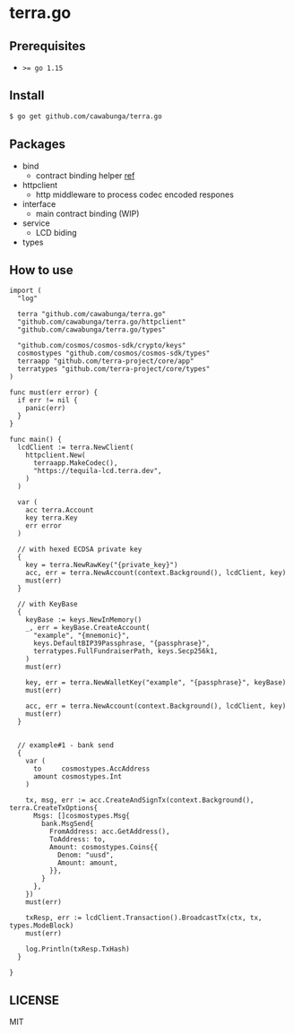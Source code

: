 # terra.go

## Prerequisites

* `>= go 1.15`

## Install

``` bash
$ go get github.com/cawabunga/terra.go
```

## Packages

* bind
  * contract binding helper [ref](./interface/anchor/money-market/market)
* httpclient
  * http middleware to process codec encoded respones
* interface
  * main contract binding (WIP)
* service
  * LCD biding
* types

## How to use

``` golang
import (
  "log"
  
  terra "github.com/cawabunga/terra.go"
  "github.com/cawabunga/terra.go/httpclient"
  "github.com/cawabunga/terra.go/types"
  
  "github.com/cosmos/cosmos-sdk/crypto/keys"
  cosmostypes "github.com/cosmos/cosmos-sdk/types"
  terraapp "github.com/terra-project/core/app"
  terratypes "github.com/terra-project/core/types"
)

func must(err error) {
  if err != nil {
    panic(err)
  }
}

func main() {
  lcdClient := terra.NewClient(
    httpclient.New(
      terraapp.MakeCodec(), 
      "https://tequila-lcd.terra.dev",
    )
  )
 
  var (
    acc terra.Account
    key terra.Key
    err error
  )
 
  // with hexed ECDSA private key
  {
    key = terra.NewRawKey("{private_key}")
    acc, err = terra.NewAccount(context.Background(), lcdClient, key)
    must(err)
  }
  
  // with KeyBase
  {
    keyBase := keys.NewInMemory()
    _, err = keyBase.CreateAccount(
      "example", "{mnemonic}", 
      keys.DefaultBIP39Passphrase, "{passphrase}", 
      terratypes.FullFundraiserPath, keys.Secp256k1,
    )
    must(err)
    
    key, err = terra.NewWalletKey("example", "{passphrase}", keyBase)
    must(err)
    
    acc, err = terra.NewAccount(context.Background(), lcdClient, key)
    must(err)
  }


  // example#1 - bank send
  {
    var (
      to     cosmostypes.AccAddress
      amount cosmostypes.Int
    )
  
    tx, msg, err := acc.CreateAndSignTx(context.Background(), terra.CreateTxOptions{
      Msgs: []cosmostypes.Msg{
        bank.MsgSend{
          FromAddress: acc.GetAddress(),
          ToAddress: to,
          Amount: cosmostypes.Coins{{
            Denom: "uusd",
            Amount: amount,
          }},
        }
      },
    })
    must(err)
    
    txResp, err := lcdClient.Transaction().BroadcastTx(ctx, tx, types.ModeBlock)
    must(err)
    
    log.Println(txResp.TxHash)
  }
  
}

```

## LICENSE

MIT
